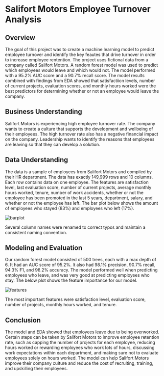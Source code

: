 # Salifort Motors Employee Turnover Analysis

## Overview
The goal of this project was to create a machine learning model to predict employee turnover and identify the key feautes that drive turnover in order to increase employee rentention. The project uses fictional data from a company called Salifort Motors. A random forest model was used to predict which employees would leave and which would not. The model performed with a 95.2% AUC score and a 90.7% recall score. The model results combined with findings from EDA showed that satisfactiion levels, number of current projects, evaluation scores, and monthly hours worked were the best predictors for determining whether or not an employee would leave the company.

## Business Understanding
Salifort Motors is experiencing high employee turnover rate. The company wants to create a culture that supports the development and wellbeing of their employees. The high turnover rate also has a negative financial impact on the company. Leadership wants to identify the reasons that employees are leaving so that they can develop a solution.

## Data Understanding
The data is a sample of employees from Salifort Motors and compiled by their HR department. The data has exactly 149,999 rows and 10 columns. Each row contains data on one employee. The features are satisfaction level, last evaluation score, number of current projects, average monthly hours worked, tenure, number of work accidents, whether or not the employee has been promoted in the last 5 years, department, salary, and whether or not the employee has left. The bar plot below shows the amount of employees who stayed (83%) and employees who left (17%).

![barplot](https://github.com/J-David-Baxter/Employee-Turnover-Analysis/assets/57837488/c08dcb3d-a3f2-41c4-a1db-6f215a71c8ad)

Several column names were renamed to correct typos and maintain a consistent naming convention.

## Modeling and Evaluation
Our random forest model consisted of 500 trees, each with a max depth of 6. It had an AUC score of 95.2%. It also had 98.1% precision, 90.7% recall, 94.3% F1, and 98.2% accuracy. The model performed well when predicting employees who leave, and was very good at predicting employees who stay. The below plot shows the feature importance for our model.

![features](https://github.com/J-David-Baxter/Employee-Turnover-Analysis/assets/57837488/a791a36a-b1d7-4961-a4e6-9851f77978ee)

The most important features were satisfaction level, evaluation score, number of projects, monthly hours worked, and tenure. 

## Conclusion
The model and EDA showed that employees leave due to being overworked. Certain steps can be taken by Salifort Motors to improve employee retention rate, such as capping the number of projects for each employee, reducing hours worked or rewarding employees who work lots of hours, discussing work expectations within each department, and making sure not to evaluate employees solely on hours worked. The model can help Salifort Motors improve their company culture and reduce the cost of recruiting, training, and upskilling their employees.

